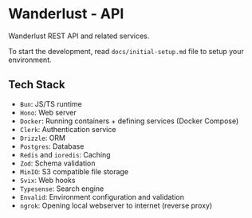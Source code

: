 # Wanderlust - API

Wanderlust REST API and related services.

To start the development, read `docs/initial-setup.md` file to setup your environment.

## Tech Stack

- `Bun`: JS/TS runtime
- `Hono`: Web server
- `Docker`: Running containers + defining services (Docker Compose)
- `Clerk`: Authentication service
- `Drizzle`: ORM
- `Postgres`: Database
- `Redis` and `ioredis`: Caching
- `Zod`: Schema validation
- `MinIO`: S3 compatible file storage
- `Svix`: Web hooks
- `Typesense`: Search engine
- `Envalid`: Environment configuration and validation
- `ngrok`: Opening local webserver to internet (reverse proxy)
